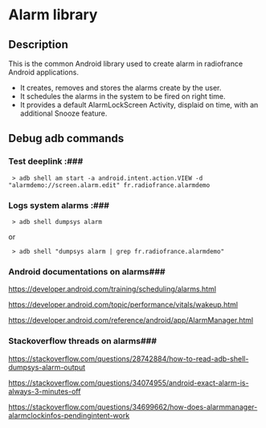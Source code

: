# Alarm library #

## Description ##

This is the common Android library used to create alarm in radiofrance Android applications.

- It creates, removes and stores the alarms create by the user.
- It schedules the alarms in the system to be fired on right time.
- It provides a default AlarmLockScreen Activity, displaid on time, with an additional Snooze feature.

## Debug adb commands ##

### Test deeplink :###

``` > adb shell am start -a android.intent.action.VIEW -d "alarmdemo://screen.alarm.edit" fr.radiofrance.alarmdemo```


### Logs system alarms :###

``` > adb shell dumpsys alarm```

or


``` > adb shell "dumpsys alarm | grep fr.radiofrance.alarmdemo"```

### Android documentations on alarms###

https://developer.android.com/training/scheduling/alarms.html

https://developer.android.com/topic/performance/vitals/wakeup.html

https://developer.android.com/reference/android/app/AlarmManager.html


### Stackoverflow threads on alarms###

https://stackoverflow.com/questions/28742884/how-to-read-adb-shell-dumpsys-alarm-output

https://stackoverflow.com/questions/34074955/android-exact-alarm-is-always-3-minutes-off

https://stackoverflow.com/questions/34699662/how-does-alarmmanager-alarmclockinfos-pendingintent-work